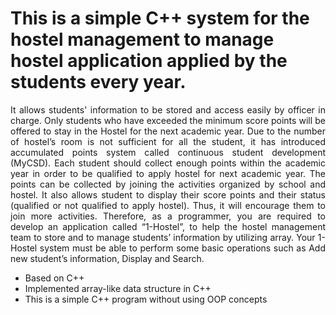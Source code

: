 # This is a simple C++ system for the hostel management to manage hostel application applied by the students every year. 
<p align="justify">
It allows students' information to be stored and access easily by officer in charge. Only students who have exceeded the minimum score points will be offered to stay in the Hostel for the next academic year. Due to the number of hostel’s room is not sufficient for all the student, it has introduced accumulated points system called continuous student development (MyCSD). Each student should collect enough points within the academic year in order to be qualified to apply hostel for next academic year. The points can be collected by joining the activities organized by school and hostel. It also allows student to display their score points and their status (qualified or not qualified to apply hostel). Thus, it will encourage them to join more activities. Therefore, as a programmer, you are required to develop an application called “1-Hostel”, to help the hostel management team to store and to manage students’ information by utilizing array. Your 1-Hostel system must be able to perform some basic operations such as Add new student’s information, Display and Search.
</p>

- Based on C++
- Implemented array-like data structure in C++ 
- This is a simple C++ program without using OOP concepts
